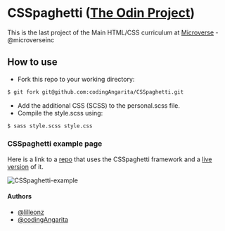 # CSSpaghetti ([The Odin Project](https://www.theodinproject.com/courses/html5-and-css3/lessons/design-your-own-grid-based-framework))

This is the last project of the Main HTML/CSS curriculum at [Microverse](https://www.microverse.org/) - @microverseinc

## How to use
* Fork this repo to your working directory:
```sh
$ git fork git@github.com:codingAngarita/CSSpaghetti.git
```
* Add the additional CSS (SCSS) to the personal.scss file.
* Compile the style.scss using:
```sh
$ sass style.scss style.css
```

### CSSpaghetti example page
Here is a link to a [repo](https://github.com/codingAngarita/CSSpaghetti-example) that uses the CSSpaghetti framework and a [live version](https://raw.githack.com/codingAngarita/CSSpaghetti-example/master/index.html) of it.

![CSSpaghetti-example](https://raw.githubusercontent.com/codingAngarita/CSSpaghetti-example/master/resources/full-page-pic.png)
#### Authors

* [@lilleonz](https://github.com/lilleonz)
* [@codingAngarita](https://github.com/codingAngarita)